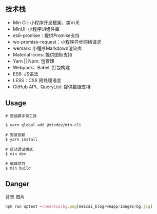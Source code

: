 
## 技术栈

- Min Cli: 小程序开发框架，类VUE
- MinUI: 小程序UI组件库
- es6-promise：提供Promise支持
- wx-promise-request：小程序异步网络请求
- wemark: 小程序Markdown渲染库
- Material Icons: 提供图标支持
- Yarn || Npm: 包管理
- Webpack、Babel: 打包构建
- ES6: JS语法
- LESS：CSS 预处理语言
- GitHub API、QueryList: 提供数据支持

## Usage

```shell
# 安装脚手架工具

$ yarn global add @mindev/min-cli 

# 安装依赖
$ yarn install

# 启动调试模式
$ min dev

# 编译项目
$ min build
```

## Danger

背景 图片

```js
npm run uptest ~/Desktop/bg.png[meicai_blog/weapp/images/bg.jpg]
```

